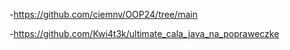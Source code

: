 -https://github.com/ciemnv/OOP24/tree/main

-https://github.com/Kwi4t3k/ultimate_cala_java_na_popraweczke
